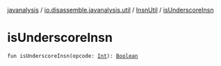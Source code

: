 [javanalysis](../../index.md) / [io.disassemble.javanalysis.util](../index.md) / [InsnUtil](index.md) / [isUnderscoreInsn](./is-underscore-insn.md)

# isUnderscoreInsn

`fun isUnderscoreInsn(opcode: `[`Int`](https://kotlinlang.org/api/latest/jvm/stdlib/kotlin/-int/index.html)`): `[`Boolean`](https://kotlinlang.org/api/latest/jvm/stdlib/kotlin/-boolean/index.html)